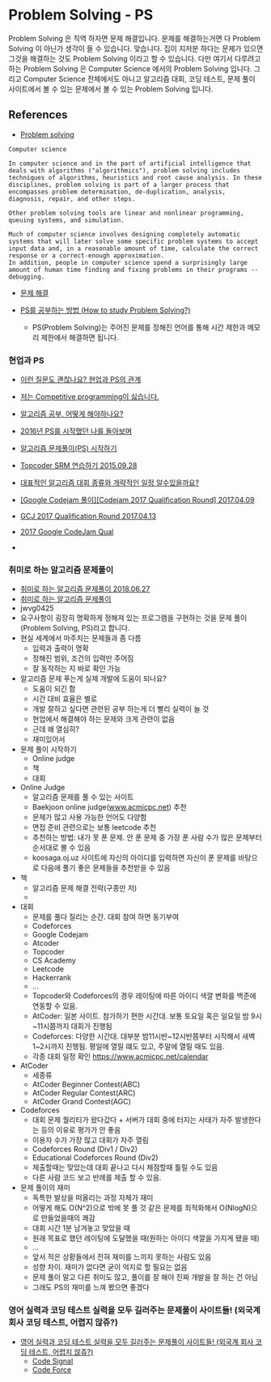 # Problem Solving - PS
Problem Solving 은 직역 하자면 문제 해결입니다. 문제를 해결하는거면 다 Problem Solving 이 아닌가 생각이 들 수 있습니다. 맞습니다. 집이 지저분 하다는 문제가 있으면 그것을 해결하는 것도 Problem Solving 이라고 할 수 있습니다. 다만 여기서 다루려고 하는 Problem Solving 은 Computer Science 에서의 Problem Solving 입니다. 그리고 Computer Science 전체에서도 아니고 알고리즘 대회, 코딩 테스트, 문제 풀이 사이트에서 볼 수 있는 문제에서 볼 수 있는 Problem Solving 입니다.

## References
* [Problem solving](https://en.wikipedia.org/wiki/Problem_solving)
```
Computer science

In computer science and in the part of artificial intelligence that deals with algorithms ("algorithmics"), problem solving includes techniques of algorithms, heuristics and root cause analysis. In these disciplines, problem solving is part of a larger process that encompasses problem determination, de-duplication, analysis, diagnosis, repair, and other steps.

Other problem solving tools are linear and nonlinear programming, queuing systems, and simulation.

Much of computer science involves designing completely automatic systems that will later solve some specific problem systems to accept input data and, in a reasonable amount of time, calculate the correct response or a correct-enough approximation.
In addition, people in computer science spend a surprisingly large amount of human time finding and fixing problems in their programs -- debugging.
```
* [문제 해결](https://ko.wikipedia.org/wiki/%EB%AC%B8%EC%A0%9C_%ED%95%B4%EA%B2%B0)

* [PS를 공부하는 방법 (How to study Problem Solving?)](https://subinium.github.io/how-to-study-problem-solving/)
  * PS(Problem Solving)는 주어진 문제를 정해진 언어를 통해 시간 제한과 메모리 제한에서 해결하면 됩니다.

### 현업과 PS
* [이런 질문도 괜찮나요? 현업과 PS의 관계](https://algospot.com/forum/read/1499/)

* [저는 Competitive programming이 싫습니다.](https://www.acmicpc.net/blog/view/49)

* [알고리즘 공부, 어떻게 해야하나요?](https://baactree.tistory.com/52)

* [2016년 PS를 시작했던 나를 돌아보며](https://plzrun.tistory.com/entry/PS%EA%B3%B5%EB%B6%80%EB%A5%BC-%ED%95%98%EB%A9%B4%EC%84%9C-%EC%A2%8C%EC%A0%88%EA%B0%90%EC%9D%84-%EB%8A%90%EB%82%80-%EB%B6%84%EB%93%A4%EC%9D%B4-%EC%9D%BD%EC%96%B4%EB%B4%A4%EC%9C%BC%EB%A9%B4-%ED%95%98%EB%8A%94-%EB%82%98%EC%9D%98-2016%EB%85%84)

* [알고리즘 문제풀이(PS) 시작하기](https://plzrun.tistory.com/entry/%EC%95%8C%EA%B3%A0%EB%A6%AC%EC%A6%98-%EB%AC%B8%EC%A0%9C%ED%92%80%EC%9D%B4PS-%EC%8B%9C%EC%9E%91%ED%95%98%EA%B8%B0)

* [Topcoder SRM 연습하기 2015.09.28](https://www.acmicpc.net/blog/view/2)
* [대표적인 알고리즘 대회 종류와 개략적인 일정 알수있을까요?](https://algospot.com/forum/read/1164/)

* [[Google Codejam 풀이][Codejam 2017 Qualification Round] 2017.04.09](https://godkad.blog.me/220978892827)
* [GCJ 2017 Qualification Round 2017.04.13](https://helloneo.pe.kr/687)
* [2017 Google CodeJam Qual](https://plzrun.tistory.com/111)
* [](https://www.slideshare.net/startlinkio/startlinklive-ntopia-ps)

### 취미로 하는 알고리즘 문제풀이
* [취미로 하는 알고리즘 문제풀이 2018.06.27](https://www.youtube.com/watch?v=1TVYmKPlNdc)
* [취미로 하는 알고리즘 문제풀이](https://docs.google.com/presentation/d/1YuuL4_KEXnA2zRq6diQ1uoiPFxMFhJLei8R6M8CORUU/edit#slide=id.g36cda90ff3_0_10)
* jwvg0425
* 요구사항이 굉장히 명확하게 정해져 있는 프로그램을 구현하는 것을 문제 풀이(Problem Solving, PS)라고 합니다.
* 현실 세계에서 마주치는 문제들과 좀 다름
  * 입력과 출력이 명확
  * 정해진 범위, 조건의 입력만 주어짐
  * 잘 동작하는 지 바로 확인 가능
* 알고리즘 문제 푸는게 실제 개발에 도움이 되나요?
  * 도움이 되긴 함
  * 시간 대비 효율은 별로
  * 개발 잘하고 싶다면 관련된 공부 하는게 더 빨리 실력이 늘 것
  * 현업에서 해결해야 하는 문제와 크게 관련이 없음
  * 근데 왜 열심히?
  * 재미있어서
* 문제 풀이 시작하기
  * Online judge
  * 책
  * 대회
* Online Judge
  * 알고리즘 문제를 풀 수 있는 사이트
  * Baekjoon online judge(www.acmicpc.net) 추천
  * 문제가 많고 사용 가능한 언어도 다양함
  * 면접 준비 관련으로는 보통 leetcode 추천
  * 추천하는 방법: 내가 못 푼 문제. 안 푼 문제 중 가장 푼 사람 수가 많은 문제부터 순서대로 볼 수 있음
  * koosaga.oj.uz 사이트에 자신의 아이디를 입력하면 자신이 푼 문제를 바탕으로 다음에 풀기 좋은 문제들을 추천받을 수 있음
* 책
  * 알고리즘 문제 해결 전략(구종만 저)
  * [](https://kks227.blog.me)
* 대회
  * 문제를 풀다 질리는 순간. 대회 참여 하면 동기부여
  * Codeforces
  * Google Codejam
  * Atcoder
  * Topcoder
  * CS Academy
  * Leetcode
  * Hackerrank
  * ...
  * Topcoder와 Codeforces의 경우 레이팅에 따른 아이디 색깔 변화를 백준에 연동할 수 있음.
  * AtCoder: 일본 사이트. 참가하기 편한 시간대. 보통 토요일 혹은 일요일 밤 9시~11시쯤까지 대회가 진행됨
  * Codeforces: 다양한 시간대. 대부분 밤11시반~12시반쯤부터 시작해서 새벽 1~2시까지 진행됨. 평일에 열릴 떄도 있고, 주말에 열릴 때도 있음.
  * 각종 대회 일정 확인 https://www.acmicpc.net/calendar
* AtCoder
  * 세종류
  * AtCoder Beginner Contest(ABC)
  * AtCoder Regular Contest(ARC)
  * AtCoder Grand Contest(AGC)
* Codeforces
  * 대회 문제 퀄리티가 왔다갔다 + 서버가 대회 중에 터지는 사태가 자주 발생한다는 등의 이유로 평가가 안 좋음
  * 이용자 수가 가장 많고 대회가 자주 열림
  * Codeforces Round (Div1 / Div2)
  * Educational Codeforces Round (Div2)
  * 제출할때는 맞았는데 대회 끝나고 다시 체점할때 틀릴 수도 있음
  * 다른 사람 코드 보고 반례를 제출 할 수 있음.
* 문제 풀이의 재미
  * 독특한 발상을 떠올리는 과정 자체가 재미
  * 어떻게 해도 O(N^2)으로 밖에 못 풀 것 같은 문제를 최적화해서 O(NlogN)으로 만들었을때의 쾌감
  * 대회 시간 1분 남겨놓고 맞았을 때
  * 원래 목표로 했던 레이팅에 도달했을 때(원하는 아이디 색깔을 가지게 됐을 때)
  * ...
  * 앞서 적은 상황들에서 전혀 재미를 느끼지 못하는 사람도 있음
  * 성향 차이. 재미가 없다면 굳이 억지로 할 필요는 없음
  * 문제 풀이 말고 다른 취미도 많고, 풀이를 잘 해야 진짜 개발을 잘 하는 건 아님
  * 그래도 PS의 재미를 느껴 봤으면 좋겠다
  
### 영어 실력과 코딩 테스트 실력을 모두 길러주는 문제풀이 사이트들! (외국계 회사 코딩 테스트, 어렵지 않쥬?)
* [영어 실력과 코딩 테스트 실력을 모두 길러주는 문제풀이 사이트들! (외국계 회사 코딩 테스트, 어렵지 않쥬?)](https://www.youtube.com/watch?v=_m3CnSKjros)
  * [Code Signal](https://codesignal.com/)
  * [Code Force](https://codeforces.com/)
  